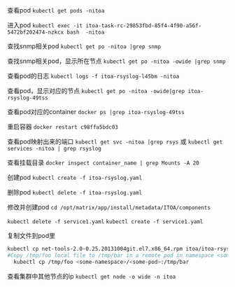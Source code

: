 查看pod
`kubectl get pods -nitoa`

进入pod
`kubectl exec -it itoa-task-rc-29853fbd-85f4-4f90-a56f-5472bf202474-nzkcx bash  -nitoa`

查找snmp相关pod
`kubectl get po -nitoa |grep snmp`

查找snmp相关pod，显示所在节点
`kubectl get po -nitoa -owide |grep snmp`

查看pod的日志
`kubectl logs -f itoa-rsyslog-l45bm -nitoa`

查看pod，显示对应的节点
`kubectl get po -nitoa -owide|grep itoa-rsyslog-49tss`

查看pod对应的container
`docker ps |grep itoa-rsyslog-49tss`

重启容器
`docker restart c98ffa5bdc03`

查看pod映射出来的端口
`kubectl get svc -nitoa |grep rsys`
或
`kubectl get services -nitoa | grep rsyslog`

查看挂载目录
`docker inspect container_name | grep Mounts -A 20`

创建pod
`kubectl create -f itoa-rsyslog.yaml`

删除pod
`kubectl delete -f itoa-rsyslog.yaml`

修改并创建pod
`cd /opt/matrix/app/install/metadata/ITOA/components`  

`kubectl delete -f service1.yaml`
`kubectl create -f service1.yaml` 

复制文件到pod里
```bash
kubectl cp net-tools-2.0-0.25.20131004git.el7.x86_64.rpm itoa/itoa-rsyslog-6bc6c4fc8b-xrjjg:/packages
#Copy /tmp/foo local file to /tmp/bar in a remote pod in namespace <some-namespace>
  kubectl cp /tmp/foo <some-namespace>/<some-pod>:/tmp/bar
```

查看集群中其他节点的ip
`kubectl get node -o wide -n itoa`










